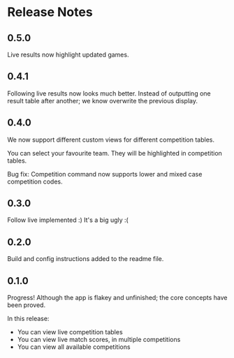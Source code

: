 # Release Notes

## 0.5.0

Live results now highlight updated games.

## 0.4.1

Following live results now looks much better.  Instead of outputting one result table after another;
we know overwrite the previous display.

## 0.4.0

We now support different custom views for different competition tables.

You can select your favourite team.  They will be highlighted in competition tables.

Bug fix: Competition command now supports lower and mixed case competition codes.

## 0.3.0

Follow live implemented :)
It's a big ugly :(

## 0.2.0

Build and config instructions added to the readme file.

## 0.1.0

Progress!  Although the app is flakey and unfinished; the core concepts have been proved.

In this release:

- You can view live competition tables
- You can view live match scores, in multiple competitions
- You can view all available competitions
